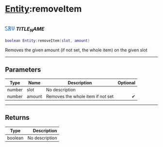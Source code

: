 # [Entity](../entity/README.md):removeItem

### <img src="../../.gitbook/assets/server.png" width="32" height="32" /> $TITLE_NAME$

```lua
boolean Entity:removeItem(slot, amount)
```

Removes the given amount (if not set, the whole item) on the given slot<br>

-----------------
## Parameters

| Type   | Name | Description | Optional |
| ------ | ---- | ----------- | -------: |
| number | slot | No description |  |
| number | amount | Removes the whole item if not set | ✔ |

-----------------
## Returns

| Type   | Description |
| ------ | ----------: |
| boolean | No description |
